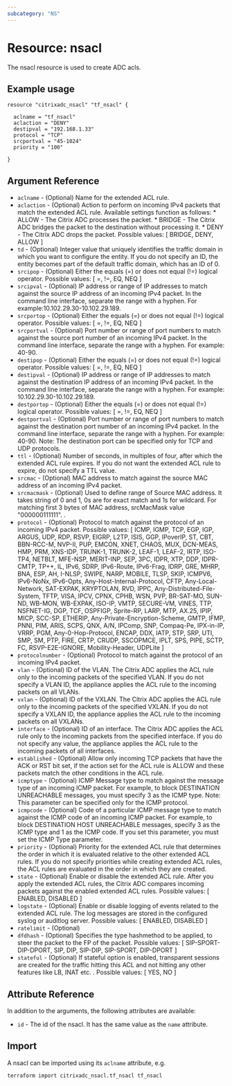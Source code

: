 ```yaml
---
subcategory: "NS"
---
```


# Resource: nsacl

The nsacl resource is used to create ADC acls.


## Example usage

```hcl
resource "citrixadc_nsacl" "tf_nsacl" {

  aclname = "tf_nsacl"
  aclaction = "DENY"
  destipval = "192.168.1.33"
  protocol = "TCP"
  srcportval = "45-1024"
  priority = "100"

}
```


## Argument Reference

* `aclname` - (Optional) Name for the extended ACL rule. 
* `aclaction` - (Optional) Action to perform on incoming IPv4 packets that match the extended ACL rule. Available settings function as follows: * ALLOW - The Citrix ADC processes the packet. * BRIDGE - The Citrix ADC bridges the packet to the destination without processing it. * DENY - The Citrix ADC drops the packet. Possible values: [ BRIDGE, DENY, ALLOW ]
* `td` - (Optional) Integer value that uniquely identifies the traffic domain in which you want to configure the entity. If you do not specify an ID, the entity becomes part of the default traffic domain, which has an ID of 0.
* `srcipop` - (Optional) Either the equals (=) or does not equal (!=) logical operator. Possible values: [ =, !=, EQ, NEQ ]
* `srcipval` - (Optional) IP address or range of IP addresses to match against the source IP address of an incoming IPv4 packet. In the command line interface, separate the range with a hyphen. For example:10.102.29.30-10.102.29.189.
* `srcportop` - (Optional) Either the equals (=) or does not equal (!=) logical operator. Possible values: [ =, !=, EQ, NEQ ]
* `srcportval` - (Optional) Port number or range of port numbers to match against the source port number of an incoming IPv4 packet. In the command line interface, separate the range with a hyphen. For example: 40-90.
* `destipop` - (Optional) Either the equals (=) or does not equal (!=) logical operator. Possible values: [ =, !=, EQ, NEQ ]
* `destipval` - (Optional) IP address or range of IP addresses to match against the destination IP address of an incoming IPv4 packet.  In the command line interface, separate the range with a hyphen. For example: 10.102.29.30-10.102.29.189.
* `destportop` - (Optional) Either the equals (=) or does not equal (!=) logical operator. Possible values: [ =, !=, EQ, NEQ ]
* `destportval` - (Optional) Port number or range of port numbers to match against the destination port number of an incoming IPv4 packet. In the command line interface, separate the range with a hyphen. For example: 40-90. Note: The destination port can be specified only for TCP and UDP protocols.
* `ttl` - (Optional) Number of seconds, in multiples of four, after which the extended ACL rule expires. If you do not want the extended ACL rule to expire, do not specify a TTL value.
* `srcmac` - (Optional) MAC address to match against the source MAC address of an incoming IPv4 packet.
* `srcmacmask` - (Optional) Used to define range of Source MAC address. It takes string of 0 and 1, 0s are for exact match and 1s for wildcard. For matching first 3 bytes of MAC address, srcMacMask value "000000111111". .
* `protocol` - (Optional) Protocol to match against the protocol of an incoming IPv4 packet. Possible values: [ ICMP, IGMP, TCP, EGP, IGP, ARGUS, UDP, RDP, RSVP, EIGRP, L2TP, ISIS, GGP, IPoverIP, ST, CBT, BBN-RCC-M, NVP-II, PUP, EMCON, XNET, CHAOS, MUX, DCN-MEAS, HMP, PRM, XNS-IDP, TRUNK-1, TRUNK-2, LEAF-1, LEAF-2, IRTP, ISO-TP4, NETBLT, MFE-NSP, MERIT-INP, SEP, 3PC, IDPR, XTP, DDP, IDPR-CMTP, TP++, IL, IPv6, SDRP, IPv6-Route, IPv6-Frag, IDRP, GRE, MHRP, BNA, ESP, AH, I-NLSP, SWIPE, NARP, MOBILE, TLSP, SKIP, ICMPV6, IPv6-NoNx, IPv6-Opts, Any-Host-Internal-Protocol, CFTP, Any-Local-Network, SAT-EXPAK, KRYPTOLAN, RVD, IPPC, Any-Distributed-File-System, TFTP, VISA, IPCV, CPNX, CPHB, WSN, PVP, BR-SAT-MO, SUN-ND, WB-MON, WB-EXPAK, ISO-IP, VMTP, SECURE-VM, VINES, TTP, NSFNET-IG, DGP, TCF, OSPFIGP, Sprite-RP, LARP, MTP, AX.25, IPIP, MICP, SCC-SP, ETHERIP, Any-Private-Encryption-Scheme, GMTP, IFMP, PNNI, PIM, ARIS, SCPS, QNX, A/N, IPComp, SNP, Compaq-Pe, IPX-in-IP, VRRP, PGM, Any-0-Hop-Protocol, ENCAP, DDX, IATP, STP, SRP, UTI, SMP, SM, PTP, FIRE, CRTP, CRUDP, SSCOPMCE, IPLT, SPS, PIPE, SCTP, FC, RSVP-E2E-IGNORE, Mobility-Header, UDPLite ]
* `protocolnumber` - (Optional) Protocol to match against the protocol of an incoming IPv4 packet.
* `vlan` - (Optional) ID of the VLAN. The Citrix ADC applies the ACL rule only to the incoming packets of the specified VLAN. If you do not specify a VLAN ID, the appliance applies the ACL rule to the incoming packets on all VLANs.
* `vxlan` - (Optional) ID of the VXLAN. The Citrix ADC applies the ACL rule only to the incoming packets of the specified VXLAN. If you do not specify a VXLAN ID, the appliance applies the ACL rule to the incoming packets on all VXLANs.
* `interface` - (Optional) ID of an interface. The Citrix ADC applies the ACL rule only to the incoming packets from the specified interface. If you do not specify any value, the appliance applies the ACL rule to the incoming packets of all interfaces.
* `established` - (Optional) Allow only incoming TCP packets that have the ACK or RST bit set, if the action set for the ACL rule is ALLOW and these packets match the other conditions in the ACL rule.
* `icmptype` - (Optional) ICMP Message type to match against the message type of an incoming ICMP packet. For example, to block DESTINATION UNREACHABLE messages, you must specify 3 as the ICMP type. Note: This parameter can be specified only for the ICMP protocol.
* `icmpcode` - (Optional) Code of a particular ICMP message type to match against the ICMP code of an incoming ICMP packet.  For example, to block DESTINATION HOST UNREACHABLE messages, specify 3 as the ICMP type and 1 as the ICMP code. If you set this parameter, you must set the ICMP Type parameter.
* `priority` - (Optional) Priority for the extended ACL rule that determines the order in which it is evaluated relative to the other extended ACL rules. If you do not specify priorities while creating extended ACL rules, the ACL rules are evaluated in the order in which they are created.
* `state` - (Optional) Enable or disable the extended ACL rule. After you apply the extended ACL rules, the Citrix ADC compares incoming packets against the enabled extended ACL rules. Possible values: [ ENABLED, DISABLED ]
* `logstate` - (Optional) Enable or disable logging of events related to the extended ACL rule. The log messages are stored in the configured syslog or auditlog server. Possible values: [ ENABLED, DISABLED ]
* `ratelimit` - (Optional) 
* `dfdhash` - (Optional) Specifies the type hashmethod to be applied, to steer the packet to the FP of the packet. Possible values: [ SIP-SPORT-DIP-DPORT, SIP, DIP, SIP-DIP, SIP-SPORT, DIP-DPORT ]
* `stateful` - (Optional) If stateful option is enabled, transparent sessions are created for the traffic hitting this ACL and not hitting any other features like LB, INAT etc. . Possible values: [ YES, NO ]


## Attribute Reference

In addition to the arguments, the following attributes are available:

* `id` - The id of the nsacl. It has the same value as the `name` attribute.


## Import

A nsacl can be imported using its `aclname` attribute, e.g.

```shell
terraform import citrixadc_nsacl.tf_nsacl tf_nsacl
```
